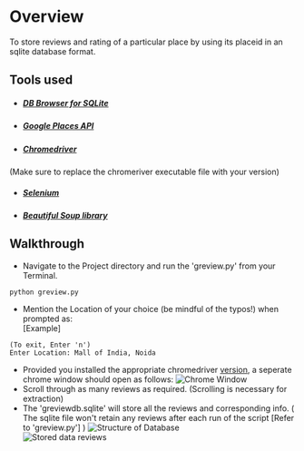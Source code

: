 # Overview
 To store reviews and rating of a particular place by using its placeid in an sqlite database format.

## Tools used
- ##### [DB Browser for SQLite](https://sqlitebrowser.org/dl/)
- ##### [Google Places API](https://developers.google.com/places/web-service/overview)
- ##### [Chromedriver](https://chromedriver.chromium.org/downloads)
(Make sure to replace the chromeriver executable file with your version)
- ##### [Selenium](https://pypi.org/project/selenium/)
- ##### [Beautiful Soup library](https://www.crummy.com/software/BeautifulSoup/bs4/doc/)

## Walkthrough
- Navigate to the Project directory and run the 'greview.py' from your Terminal.
```
python greview.py
```
- Mention the Location of your choice (be mindful of the typos!) when prompted as:\
[Example]
```
(To exit, Enter 'n')
Enter Location: Mall of India, Noida
```
- Provided you installed the appropriate chromedriver [version](https://chromedriver.chromium.org/downloads), a seperate chrome window should open as follows:
![Chrome Window]('google-review-scrape/Extra/imgs/chromedriver_window.png')
- Scroll through as many reviews as required. (Scrolling is necessary for extraction)
- The 'greviewdb.sqlite' will store all the reviews and corresponding info. ( The sqlite file won't retain any reviews after each run of the script [Refer to 'greview.py'] )
![Structure of Database]('google-review-scrape/Extra/imgs/database_structure.png')  
![Stored data reviews]('google-review-scrape/Extra/imgs/stored_data.png')
